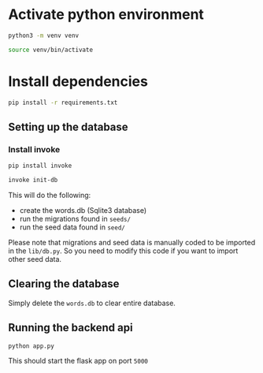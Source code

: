 # Activate python environment

```sh
python3 -m venv venv
```
```sh
source venv/bin/activate
```

# Install dependencies

```sh
pip install -r requirements.txt
```

## Setting up the database

### Install invoke

```sh
pip install invoke
```

```sh
invoke init-db
```

This will do the following:
- create the words.db (Sqlite3 database)
- run the migrations found in `seeds/`
- run the seed data found in `seed/`

Please note that migrations and seed data is manually coded to be imported in the `lib/db.py`. So you need to modify this code if you want to import other seed data.

## Clearing the database

Simply delete the `words.db` to clear entire database.



## Running the backend api

```sh
python app.py 
```

This should start the flask app on port `5000`
